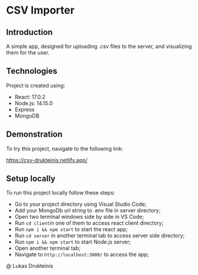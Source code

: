 # CSV Importer

## Introduction
A simple app, designed for uploading .csv files to the server, and visualizing them for the user.

## Technologies
Project is created using:
* React: 17.0.2
* Node.js: 14.15.0
* Express
* MongoDB

## Demonstration
To try this project, navigate to the following link:

https://csv-drukteinis.netlify.app/

## Setup locally
To run this project locally follow these steps:

- Go to your project directory using Visual Studio Code;
- Add your MongoDb url string to .env file in server directory;
- Open two terminal windows side by side in VS Code;
- Run `cd client`in one of them to access react client directory;
- Run ```npm i && npm start``` to start the react app;
- Run `cd server` in another terminal tab to access server side directory;
- Run ```npm i && npm start``` to start Node.js server;
- Open another terminal tab;
- Navigate to `http://localhost:3000/` to access the app;

@ Lukas Drukteinis

